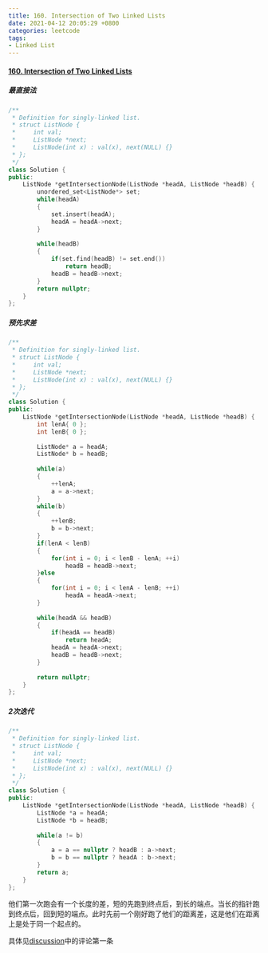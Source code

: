 ```yaml
---
title: 160. Intersection of Two Linked Lists
date: 2021-04-12 20:05:29 +0800
categories: leetcode
tags: 
- Linked List
---
```

#### [160. Intersection of Two Linked Lists](https://leetcode.com/problems/intersection-of-two-linked-lists/)

##### 最直接法
```c++
/**
 * Definition for singly-linked list.
 * struct ListNode {
 *     int val;
 *     ListNode *next;
 *     ListNode(int x) : val(x), next(NULL) {}
 * };
 */
class Solution {
public:
    ListNode *getIntersectionNode(ListNode *headA, ListNode *headB) {
        unordered_set<ListNode*> set;
        while(headA)
        {
            set.insert(headA);
            headA = headA->next;   
        }
        
        while(headB)
        {
            if(set.find(headB) != set.end())
                return headB;
            headB = headB->next;
        }
        return nullptr;
    }
};
```

##### 预先求差
```c++
/**
 * Definition for singly-linked list.
 * struct ListNode {
 *     int val;
 *     ListNode *next;
 *     ListNode(int x) : val(x), next(NULL) {}
 * };
 */
class Solution {
public:
    ListNode *getIntersectionNode(ListNode *headA, ListNode *headB) {
        int lenA{ 0 };
        int lenB{ 0 };
        
        ListNode* a = headA;
        ListNode* b = headB;
        
        while(a)
        {
            ++lenA;
            a = a->next;
        }
        while(b)
        {
            ++lenB;
            b = b->next;
        }
        if(lenA < lenB)
        {
            for(int i = 0; i < lenB - lenA; ++i)
                headB = headB->next;
        }else
        {
            for(int i = 0; i < lenA - lenB; ++i)
                headA = headA->next;
        }
        
        while(headA && headB)
        {
            if(headA == headB)
                return headA;
            headA = headA->next;
            headB = headB->next;
        }
        
        return nullptr;
    }
};
```

##### 2次迭代
```c++
/**
 * Definition for singly-linked list.
 * struct ListNode {
 *     int val;
 *     ListNode *next;
 *     ListNode(int x) : val(x), next(NULL) {}
 * };
 */
class Solution {
public:
    ListNode *getIntersectionNode(ListNode *headA, ListNode *headB) {
        ListNode *a = headA;
        ListNode *b = headB;
        
        while(a != b)
        {
            a = a == nullptr ? headB : a->next;
            b = b == nullptr ? headA : b->next;
        }
        return a;
    }
};
```

他们第一次跑会有一个长度的差，短的先跑到终点后，到长的端点。当长的指针跑到终点后，回到短的端点。此时先前一个刚好跑了他们的距离差，这是他们在距离上是处于同一个起点的。

具体见[discussion](https://leetcode.com/problems/intersection-of-two-linked-lists/discuss/49785/Java-solution-without-knowing-the-difference-in-len!)中的评论第一条
